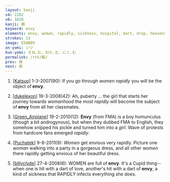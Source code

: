 ```yaml
---
layout: kanji
v4: 2202
v6: 1820
kanji: 嫉
keyword: envy
elements: envy, woman, rapidly, sickness, hospital, dart, drop, heavens
strokes: 13
image: E5AB89
on-yomi: シツ
kun-yomi: そね.む、ねた.む、にく.む
permalink: /rtk/嫉/
prev: 疾
next: 痢
---
```


1) [<a href="http://kanji.koohii.com/profile/Katsuo">Katsuo</a>] 1-3-2007(90): If you go through <em>women</em> <em>rapidly</em> you will be the object of<strong> envy</strong>.

2) [<a href="http://kanji.koohii.com/profile/dukelexon">dukelexon</a>] 19-3-2008(42): Ah, puberty ... the girl that starts her journey towards <em>womanhood</em> the most <em>rapidly</em> will become the subject of<strong> envy</strong> from all her classmates.

3) [<a href="http://kanji.koohii.com/profile/Green_Airplane">Green_Airplane</a>] 19-2-2010(12): <strong>Envy</strong> (from FMA) is a boy homunculus (though a bit androgynous), but when they dubbed FMA to English, they somehow snipped his pickle and turned him into a <em>girl</em>. Wave of protests from hardcore fans emerged <em>rapidly</em>.

4) [<a href="http://kanji.koohii.com/profile/Puchatek">Puchatek</a>] 9-8-2011(9): <em>Women</em> get envious very rapidly. Picture one <em>woman</em> walking into a party in a gorgeous dress, and all other <em>women</em> there rapidly getting envious of her beautiful dress.

5) [<a href="http://kanji.koohii.com/profile/billyclyde">billyclyde</a>] 27-4-2008(6): WOMEN are full of<strong> envy</strong>. It&#039;s a Cupid thing-- when one is hit with a dart of love, another&#039;s hit with a dart of<strong> envy</strong>, a kind of sickness that RAPIDLY infects everything she does.

